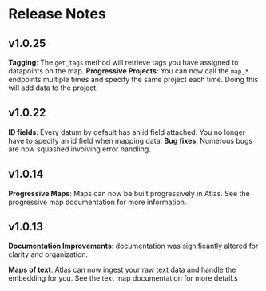# Release Notes
## v1.0.25
**Tagging**: The `get_tags` method will retrieve tags you have assigned to datapoints on the map.
**Progressive Projects**: You can now call the `map_*` endpoints multiple times and specify the same project each time. Doing this will add data to the project.

## v1.0.22
**ID fields**: Every datum by default has an id field attached. You no longer have to specify an id field when mapping data.
**Bug fixes**: Numerous bugs are now squashed involving error handling.

## v1.0.14
**Progressive Maps**: Maps can now be built progressively in Atlas. See the progressive map documentation for more information.

## v1.0.13
**Documentation Improvements**: documentation was significantly altered for clarity and organization.

**Maps of text**: Atlas can now ingest your raw text data and handle the embedding for you. See the text map documentation for more detail.s
